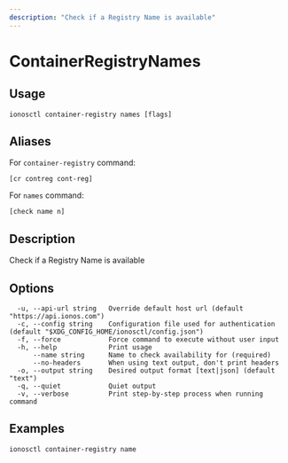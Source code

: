 ```yaml
---
description: "Check if a Registry Name is available"
---
```


# ContainerRegistryNames

## Usage

```text
ionosctl container-registry names [flags]
```

## Aliases

For `container-registry` command:

```text
[cr contreg cont-reg]
```

For `names` command:

```text
[check name n]
```

## Description

Check if a Registry Name is available

## Options

```text
  -u, --api-url string   Override default host url (default "https://api.ionos.com")
  -c, --config string    Configuration file used for authentication (default "$XDG_CONFIG_HOME/ionosctl/config.json")
  -f, --force            Force command to execute without user input
  -h, --help             Print usage
      --name string      Name to check availability for (required)
      --no-headers       When using text output, don't print headers
  -o, --output string    Desired output format [text|json] (default "text")
  -q, --quiet            Quiet output
  -v, --verbose          Print step-by-step process when running command
```

## Examples

```text
ionosctl container-registry name
```

